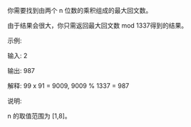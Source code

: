 你需要找到由两个 n 位数的乘积组成的最大回文数。

由于结果会很大，你只需返回最大回文数 mod 1337得到的结果。

示例:

输入: 2

输出: 987

解释: 99 x 91 = 9009, 9009 % 1337 = 987

说明:

n 的取值范围为 [1,8]。
